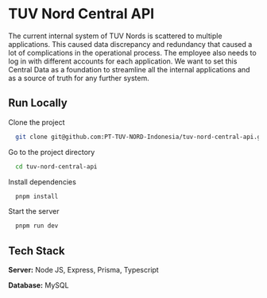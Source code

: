 
# TUV Nord Central API

The current internal system of TUV Nords is scattered to multiple applications. This caused data discrepancy and redundancy that caused a lot of complications in the operational process. The employee also needs to log in with different accounts for each application. We want to set this Central Data as a foundation to streamline all the internal applications and as a source of truth for any further system.


## Run Locally

Clone the project

```bash
  git clone git@github.com:PT-TUV-NORD-Indonesia/tuv-nord-central-api.git
```

Go to the project directory

```bash
  cd tuv-nord-central-api
```

Install dependencies

```bash
  pnpm install
```

Start the server

```bash
  pnpm run dev
```


## Tech Stack

**Server:** Node JS, Express, Prisma, Typescript

**Database:** MySQL

